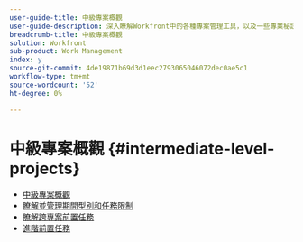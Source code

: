 ```yaml
---
user-guide-title: 中級專案概觀
user-guide-description: 深入瞭解Workfront中的各種專案管理工具，以及一些專業秘訣和最佳實務。
breadcrumb-title: 中級專案概觀
solution: Workfront
sub-product: Work Management
index: y
source-git-commit: 4de19871b69d3d1eec2793065046072dec0ae5c1
workflow-type: tm+mt
source-wordcount: '52'
ht-degree: 0%

---
```




# 中級專案概觀 {#intermediate-level-projects}

+ [中級專案概觀](overview.md)
+ [瞭解並管理期間型別和任務限制](https://experienceleague.adobe.com/en/docs/workfront-learn/tutorials-workfront/manage-work/intermediate-projects/understand-and-manage-duration-types-and-task-constraints)
+ [瞭解跨專案前置任務](https://experienceleague.adobe.com/en/docs/workfront-learn/tutorials-workfront/manage-work/intermediate-projects/understand-cross-project-predecessors)
+ [進階前置任務](https://experienceleague.adobe.com/en/docs/workfront-learn/tutorials-workfront/manage-work/intermediate-projects/advanced-predecessors)

